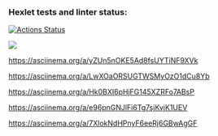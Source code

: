 ### Hexlet tests and linter status:
[![Actions Status](https://github.com/Kusays/frontend-project-44/workflows/hexlet-check/badge.svg)](https://github.com/Kusays/frontend-project-44/actions)

<a href="https://codeclimate.com/github/Kusays/frontend-project-44/maintainability"><img src="https://api.codeclimate.com/v1/badges/b07c7d321b9f243e27ad/maintainability" /></a>

https://asciinema.org/a/yZUn5nOKE5Ad8fsUYTiNF9XVk

https://asciinema.org/a/LwXOaORSUGTWSMyOzO1dCu8Yb

https://asciinema.org/a/Hk0BXI6pHjFG145XZRFo7ABsP

https://asciinema.org/a/e96pnGNJlFi6Tg7sjKvjK1UEV

https://asciinema.org/a/7XlokNdHPnyF6eeRj6GBwAgGF